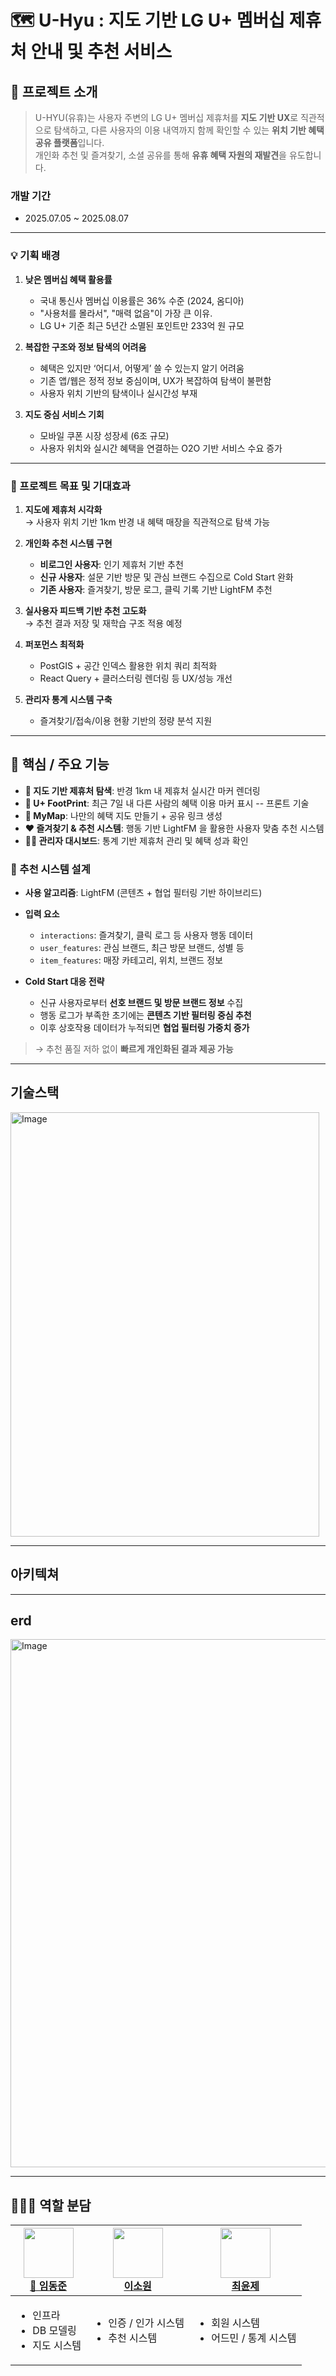 # 🗺️ U-Hyu : 지도 기반 LG U+ 멤버십 제휴처 안내 및 추천 서비스

## 📍 프로젝트 소개

> U-HYU(유휴)는 사용자 주변의 LG U+ 멤버십 제휴처를 **지도 기반 UX**로 직관적으로 탐색하고, 다른 사용자의 이용 내역까지 함께 확인할 수 있는 **위치 기반 혜택 공유 플랫폼**입니다.  
> 개인화 추천 및 즐겨찾기, 소셜 공유를 통해 **유휴 혜택 자원의 재발견**을 유도합니다.

### 개발 기간
- 2025.07.05 ~ 2025.08.07

---

### 💡 기획 배경

1. **낮은 멤버십 혜택 활용률**
   - 국내 통신사 멤버십 이용률은 36% 수준 (2024, 옴디아)
   - "사용처를 몰라서", "매력 없음"이 가장 큰 이유.
   - LG U+ 기준 최근 5년간 소멸된 포인트만 233억 원 규모

2. **복잡한 구조와 정보 탐색의 어려움**
   - 혜택은 있지만 ‘어디서, 어떻게’ 쓸 수 있는지 알기 어려움
   - 기존 앱/웹은 정적 정보 중심이며, UX가 복잡하여 탐색이 불편함
   - 사용자 위치 기반의 탐색이나 실시간성 부재

3. **지도 중심 서비스 기회**
   - 모바일 쿠폰 시장 성장세 (6조 규모)
   - 사용자 위치와 실시간 혜택을 연결하는 O2O 기반 서비스 수요 증가

---

### 🎯 프로젝트 목표 및 기대효과

1. **지도에 제휴처 시각화**  
   → 사용자 위치 기반 1km 반경 내 혜택 매장을 직관적으로 탐색 가능

2. **개인화 추천 시스템 구현**
   - **비로그인 사용자**: 인기 제휴처 기반 추천
   - **신규 사용자**: 설문 기반 방문 및 관심 브랜드 수집으로 Cold Start 완화
   - **기존 사용자**: 즐겨찾기, 방문 로그, 클릭 기록 기반 LightFM 추천

3. **실사용자 피드백 기반 추천 고도화**  
   → 추천 결과 저장 및 재학습 구조 적용 예정

4. **퍼포먼스 최적화**
   - PostGIS + 공간 인덱스 활용한 위치 쿼리 최적화
   - React Query + 클러스터링 렌더링 등 UX/성능 개선

5. **관리자 통계 시스템 구축**
   - 즐겨찾기/접속/이용 현황 기반의 정량 분석 지원
  
---

## 🚀 핵심 / 주요 기능

- **📍 지도 기반 제휴처 탐색**: 반경 1km 내 제휴처 실시간 마커 렌더링
- **👣 U+ FootPrint**: 최근 7일 내 다른 사람의 혜택 이용 마커 표시 -- 프론트 기술
- **📌 MyMap**: 나만의 혜택 지도 만들기 + 공유 링크 생성
- **❤️ 즐겨찾기 & 추천 시스템**: 행동 기반 LightFM 을 활용한 사용자 맞춤 추천 시스템
- **🧑‍💼 관리자 대시보드**: 통계 기반 제휴처 관리 및 혜택 성과 확인

 ### 🧠 추천 시스템 설계

- **사용 알고리즘**: LightFM (콘텐츠 + 협업 필터링 기반 하이브리드)
- **입력 요소**
  - `interactions`: 즐겨찾기, 클릭 로그 등 사용자 행동 데이터
  - `user_features`: 관심 브랜드, 최근 방문 브랜드, 성별 등
  - `item_features`: 매장 카테고리, 위치, 브랜드 정보

- **Cold Start 대응 전략**
  - 신규 사용자로부터 **선호 브랜드 및 방문 브랜드 정보** 수집
  - 행동 로그가 부족한 초기에는 **콘텐츠 기반 필터링 중심 추천**
  - 이후 상호작용 데이터가 누적되면 **협업 필터링 가중치 증가**

> → 추천 품질 저하 없이 **빠르게 개인화된 결과 제공 가능**

---

## 기술스택

<img width="494" height="679" alt="Image" src="https://github.com/user-attachments/assets/c8058fa8-734b-4453-8c8a-f5f20bd942b4" />

---

## 아키텍쳐

---

## erd

<img width="1504" height="845" alt="Image" src="https://github.com/user-attachments/assets/efa7c64e-f8eb-4a93-864b-3d5024005efd" />

---

## 🧑🏻‍💻 역할 분담

| <img src="https://avatars.githubusercontent.com/u/127932430?v=4" width="80"><br><a href="https://github.com/djlim00">👑 임동준</a> | <img src="https://avatars.githubusercontent.com/Leesowon" width="80"><br><a href="https://github.com/Leesowon">이소원</a> | <img src="https://avatars.githubusercontent.com/etoile0626" width="80"><br><a href="https://github.com/etoile0626">최윤제</a> |
|-----------------------------------------------------------------------------------------------------------------------------|----------------------------------------------------------------------------------------------------------------------|------------------------------------------------------------------------------------------------------------------------|
| <ul><li>인프라</li><li>DB 모델링</li><li>지도 시스템</li></ul>                                                                                          | <ul><li>인증 / 인가 시스템</li><li>추천 시스템</li></ul>                                                             | <ul><li>회원 시스템</li><li>어드민 / 통계 시스템</li></ul>                                                                              |
